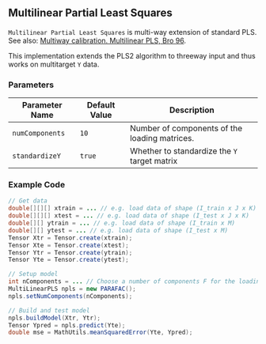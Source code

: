## Multilinear Partial Least Squares
`Multilinear Partial Least Squares` is multi-way extension of standard PLS.
See also: [Multiway calibration. Multilinear PLS, Bro 96](http://onlinelibrary.wiley.com/doi/10.1002/(SICI)1099-128X(199601)10:1%3C47::AID-CEM400%3E3.0.CO;2-C/full).

This implementation extends the PLS2 algorithm to threeway input and thus works on multitarget `Y` data.

### Parameters

| Parameter Name | Default Value | Description |
| -------------- | ------------- | ----------- |
| `numComponents` | `10` | Number of components of the loading matrices. |
| `standardizeY` | `true` | Whether to standardize the `Y` target matrix |

### Example Code 

```java
// Get data
double[][][] xtrain = ... // e.g. load data of shape (I_train x J x K)
double[][][] xtest = ... // e.g. load data of shape (I_test x J x K)
double[][] ytrain = ... // e.g. load data of shape (I_train x M)
double[][] ytest = ... // e.g. load data of shape (I_test x M)
Tensor Xtr = Tensor.create(xtrain);
Tensor Xte = Tensor.create(xtest);
Tensor Ytr = Tensor.create(ytrain);
Tensor Yte = Tensor.create(ytest);

// Setup model
int nComponents = ... // Choose a number of components F for the loading matrices
MultiLinearPLS npls = new PARAFAC();
npls.setNumComponents(nComponents);

// Build and test model
npls.buildModel(Xtr, Ytr);
Tensor Ypred = npls.predict(Yte);
double mse = MathUtils.meanSquaredError(Yte, Ypred);
```